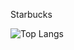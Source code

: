  Starbucks

 ![Top Langs](https://github-readme-stats.vercel.app/api/top-langs/?username=sujungSIN&hide_progress=true)

